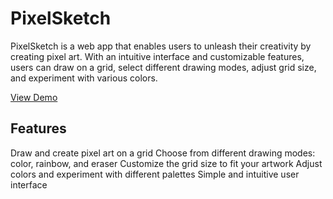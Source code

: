 # PixelSketch

PixelSketch is a web app that enables users to unleash their creativity by creating pixel art. With an intuitive interface and customizable features, users can draw on a grid, select different drawing modes, adjust grid size, and experiment with various colors.

[View Demo](https://o-bm.github.io/PixelSketch/)

## Features

Draw and create pixel art on a grid
Choose from different drawing modes: color, rainbow, and eraser
Customize the grid size to fit your artwork
Adjust colors and experiment with different palettes
Simple and intuitive user interface

